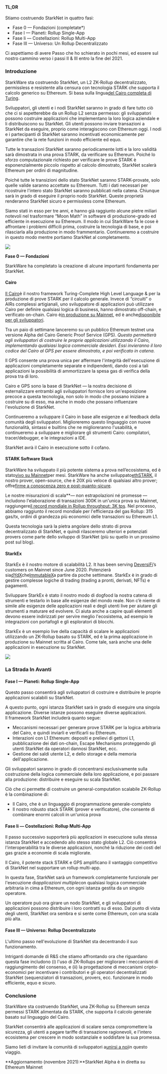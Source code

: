 #### **TL;DR**

Stiamo costruendo StarkNet in quattro fasi:

* Fase 0 — Fondazioni (completate*)
* Fase I — Pianeti: Rollup Single-App
* Fase Ii — Costellazioni: Rollup Multi-App
* Fase III — Universo: Un Rollup Decentralizzato

Ci aspettiamo di avere Passo che ho schierato in pochi mesi, ed essere sul nostro cammino verso i passi II & III entro la fine del 2021.

### **Introduzione**

StarkWare sta costruendo StarkNet, un L2 ZK-Rollup decentralizzato, permissless e resistente alla censura con tecnologia STARK che supporta il calcolo generico su Ethereum. Si basa sulla lingua[del Cairo completa di Turing](https://www.cairo-lang.org/).

Sviluppatori, gli utenti e i nodi StarkNet saranno in grado di fare tutto ciò che ci si aspetterebbe da un Rollup L2 senza permesso: gli sviluppatori possono costruire applicazioni che implementano la loro logica aziendale e li distribuiscono su StarkNet. Gli utenti possono inviare transazioni a StarkNet da eseguire, proprio come interagiscono con Ethereum oggi. I nodi e i partecipanti di StarkNet saranno incentivati economicamente per garantire che la rete funzioni in modo efficiente ed equo.

Tutte le transazioni StarkNet saranno periodicamente lotti e la loro validità sarà dimostrata in una prova STARK, da verificare su Ethereum. Poiché lo sforzo computazionale richiesto per verificare le prove STARK è esponenzialmente piccolo rispetto al calcolo dimostrato, StarkNet scalerà Ethereum per ordini di magnitudine.

Poiché tutte le transizioni dello stato StarkNet saranno STARK-provate, solo quelle valide saranno accettate su Ethereum. Tutti i dati necessari per ricostruire l'intero stato StarkNet saranno pubblicati nella catena. Chiunque sarà in grado di eseguire il proprio nodo StarkNet. Queste proprietà renderanno StarkNet sicuro e permissless come Ethereum.

Siamo stati in esso per tre anni, e hanno già raggiunto alcune pietre miliari notevoli nel trasformare “Moon Math” in software di produzione-grado ed efficiente in esecuzione su Ethereum. Il modo in cui StarkWare fa le cose è affrontare i problemi difficili prima, costruire la tecnologia di base, e poi rilasciarla alla produzione in modo frammentario. Continueremo a costruire in questo modo mentre portiamo StarkNet al completamento.

![](/assets/ontheroad_02.png)

**Fase 0 — Fondazioni**

StarkWare ha completato la creazione di alcune importanti fondamenta per StarkNet.

#### **Cairo**

[Il Cairo](https://twitter.com/StarkWareLtd/status/1300353049836376066?s=20)è il nostro framework Turing-Complete High Level Language & per la produzione di prove STARK per il calcolo generale. Invece di “circuiti” o AIRs complessi artigianali, uno sviluppatore di applicazioni può utilizzare Cairo per definire qualsiasi logica di business, hanno dimostrato off-chain, e verificato on-chain. Cairo è[in produzione su Mainnet](https://twitter.com/StarkWareLtd/status/1320695603492507648?s=20), ed è anche[disponibile per gli sviluppatori](http://cairo-lang.org/).

Tra un paio di settimane lanceremo su un pubblico Ethereum testnet una versione Alpha del Cairo Generic Proof Service (GPS). *Questo permetterà agli sviluppatori di costruire le proprie applicazioni utilizzando il Cairo, implementando qualsiasi logica commerciale desideri. Essi invieranno il loro codice del Cairo al GPS per essere dimostrato, e poi verificato in catena.*

Il GPS consente una prova unica per affermare l'integrità dell'esecuzione di applicazioni completamente separate e indipendenti, dando così a tali applicazioni la possibilità di ammortizzare la spesa gas di verifica della prova tra di loro.

Cairo e GPS sono la base di StarkNet — la nostra decisione di esternalizzare entrambi agli sviluppatori fornisce loro un'esposizione precoce a questa tecnologia, non solo in modo che possano iniziare a costruire su di esso, ma anche in modo che possano influenzare l'evoluzione di StarkNet.

Continueremo a sviluppare il Cairo in base alle esigenze e al feedback della comunità degli sviluppatori. Miglioreremo questo linguaggio con nuove funzionalità, sintassi e builtins che ne miglioreranno l'usabilità, e continueremo a sviluppare e migliorare gli strumenti Cairo: compilatori, tracer/debugger, e le integrazioni a IDE.

StarkNet avrà il Cairo in esecuzione sotto il cofano.

#### **STARK Software Stack**

StarkWare ha sviluppato il più potente sistema a prova nell’ecosistema, ed è stato[vivo su Mainnet](https://medium.com/starkware/starks-over-mainnet-b83e63db04c0)per mesi. StarkWare ha anche sviluppato[ethSTARK](https://twitter.com/StarkWareLtd/status/1264911004099543040?s=20), il nostro prover, open-source, che è 20X più veloce di qualsiasi altro prover; offre[firme a conoscenza zero e post-quanto-sicure](https://twitter.com/StarkWareLabs/status/1331930111227080709).

Le nostre misurazioni di scala**— non estrapolazioni né promesse — includono l'elaborazione di transazioni 300K in un'unica prova su Mainnet, raggiungere[il record mondiale in Rollup throughput: 3K tps](https://twitter.com/StarkWareLtd/status/1287770381525422082?s=20). Nel processo, abbiamo raggiunto il record mondiale per l'efficienza del gas Rollup: 315 gas/tx, ordini di grandezza più economici delle transazioni su Ethereum L1.

Questa tecnologia sarà la pietra angolare dello strato di prova decentralizzato di StarkNet, e quindi rilasceremo ulteriori e potenziati provers come parte dello sviluppo di StarkNet (più su quello in un prossimo post sul blog).

#### **StarkEx**

StarkEx è il nostro motore di scalabilità L2. It has been serving [DeversiFi](https://twitter.com/deversifi)’s customers on Mainnet since June 2020. Potenzierà sia[dYdX](https://twitter.com/dydxprotocol)che[ImmutableX](https://twitter.com/Immutable)a partire da poche settimane. StarkEx è in grado di gestire complesse logiche di trading (trading a pronti, derivati, NFTs) e pagamenti.

Sviluppare StarkEx è stato il nostro modo di dogfood la nostra catena di strumenti e testarlo in base alle esigenze del mondo reale. Non c’è niente di simile alle esigenze delle applicazioni reali e degli utenti live per aiutare gli strumenti a maturare ed evolvere. Ci aiuta anche a capire quali elementi devono essere indirizzati per servire meglio l'ecosistema, ad esempio le integrazioni con portafogli e gli esploratori di blocchi.

StarkEx è un esempio live della capacità di scalare le applicazioni utilizzando un ZK-Rollup basato su STARK, ed è la prima applicazione in produzione su Mainnet scritta al Cairo. Come tale, sarà anche una delle applicazioni in esecuzione su StarkNet.

![](/assets/ontheroad_03.png)

### **La Strada In Avanti**

#### **Fase I — Pianeti: Rollup Single-App**

Questo passo consentirà agli sviluppatori di costruire e distribuire le proprie applicazioni scalabili su StarkNet.

A questo punto, ogni istanza StarkNet sarà in grado di eseguire una singola applicazione. Diverse istanze possono eseguire diverse applicazioni.\
Il framework StarkNet includerà quanto segue:

* Meccanismi necessari per generare prove STARK per la logica arbitraria del Cairo, e quindi inviarli e verificarli su Ethereum.
* Interazioni con L1 Ethereum: depositi e prelievi di gettoni L1, pubblicazione dei dati on-chain, Escape Mechanisms proteggendo gli utenti StarkNet da operatori dannosi StarkNet, ecc.
* Gestione dei saldi utente L2, e dello storage e della memoria dell'applicazione.

Gli sviluppatori saranno in grado di concentrarsi esclusivamente sulla costruzione della logica commerciale della loro applicazione, e poi passare alla produzione: distribuire e eseguire su scala StarkNet.

Ciò che ci permette di costruire un general-computation scalabile ZK-Rollup è la combinazione di:

* Il Cairo, che è un linguaggio di programmazione generale-completo
* Il nostro robusto stack STARK (prover e verificatore), che consente di combinare enormi calcoli in un'unica prova

#### **Fase Ii — Costellazioni: Rollup Multi-App**

Il passo successivo supporterà più applicazioni in esecuzione sulla stessa istanza StarkNet e accedendo allo stesso stato globale L2. Ciò consentirà l'interoperabilità tra le diverse applicazioni, nonché la riduzione dei costi del gas grazie a economie di scala migliorate.

Il Cairo, il potente stack STARK e GPS amplificano il vantaggio competitivo di StarkNet nel supportare un rollup multi-app.

In questa fase, StarkNet sarà un framework completamente funzionale per l'esecuzione di*applicazioni multiple*con qualsiasi logica commerciale arbitraria in cima a Ethereum, con ogni istanza gestita da un singolo operatore.

Un operatore può ora girare un nodo StarkNet, e gli sviluppatori di applicazioni possono distribuire i loro contratti su di esso. Dal punto di vista degli utenti, StarkNet ora sembra e si sente come Ethereum, con una scala più alta.

#### **Fase III — Universo: Rollup Decentralizzato**

L'ultimo passo nell'evoluzione di StarkNet sta decentrando il suo funzionamento.

Intriganti domande di R&S che stiamo affrontando ora che riguardano questa fase includono (i) l'uso di ZK-Rollups per migliorare i meccanismi di raggiungimento del consenso, e (ii) la progettazione di meccanismi cripto-economici per incentivare i contributori e gli operatori decentralizzati StarkNet (sequenziatori di transazioni, provers, ecc. funzionare in modo efficiente, equo e sicuro.

### **Conclusione**

StarkWare sta costruendo StarkNet, una ZK-Rollup su Ethereum senza permessi STARK alimentata da STARK, che supporta il calcolo generale basato sul linguaggio del Cairo.

StarkNet consentirà alle applicazioni di scalare senza compromettere la sicurezza, gli utenti a pagare tariffe di transazione ragionevoli, e l'intero ecosistema per crescere in modo sostanziale e soddisfare la sua promessa.

Siamo lieti di invitare la comunità di sviluppatori a[unirsi a noi](https://twitter.com/StarkWareLtd)in questo viaggio.

**Aggiornamento (novembre 2021):**StarkNet Alpha è in diretta su Ethereum Mainnet